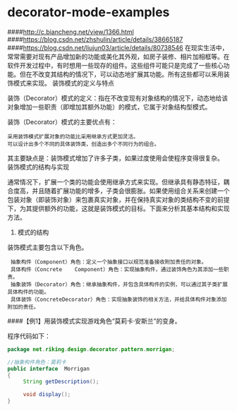 # decorator-mode-examples
####http://c.biancheng.net/view/1366.html
####https://blog.csdn.net/zhshulin/article/details/38665187
####https://blog.csdn.net/liujun03/article/details/80738546
在现实生活中，常常需要对现有产品增加新的功能或美化其外观，如房子装修、相片加相框等。在软件开发过程中，有时想用一些现存的组件。这些组件可能只是完成了一些核心功能。但在不改变其结构的情况下，可以动态地扩展其功能。所有这些都可以釆用装饰模式来实现。
装饰模式的定义与特点

装饰（Decorator）模式的定义：指在不改变现有对象结构的情况下，动态地给该对象增加一些职责（即增加其额外功能）的模式，它属于对象结构型模式。

装饰（Decorator）模式的主要优点有：

    采用装饰模式扩展对象的功能比采用继承方式更加灵活。
    可以设计出多个不同的具体装饰类，创造出多个不同行为的组合。


其主要缺点是：装饰模式增加了许多子类，如果过度使用会使程序变得很复杂。
装饰模式的结构与实现

通常情况下，扩展一个类的功能会使用继承方式来实现。但继承具有静态特征，耦合度高，并且随着扩展功能的增多，子类会很膨胀。如果使用组合关系来创建一个包装对象（即装饰对象）来包裹真实对象，并在保持真实对象的类结构不变的前提下，为其提供额外的功能，这就是装饰模式的目标。下面来分析其基本结构和实现方法。

1. 模式的结构

装饰模式主要包含以下角色。


     抽象构件（Component）角色：定义一个抽象接口以规范准备接收附加责任的对象。
     具体构件（Concrete    Component）角色：实现抽象构件，通过装饰角色为其添加一些职责。
     抽象装饰（Decorator）角色：继承抽象构件，并包含具体构件的实例，可以通过其子类扩展具体构件的功能。
     具体装饰（ConcreteDecorator）角色：实现抽象装饰的相关方法，并给具体构件对象添加附加的责任。


####【例1】用装饰模式实现游戏角色“莫莉卡·安斯兰”的变身。

程序代码如下： 

```java
package net.riking.design.decorator.pattern.morrigan;

//抽象构件角色：莫莉卡
public interface  Morrigan
{
     String getDescription();

     void display();
}
```
